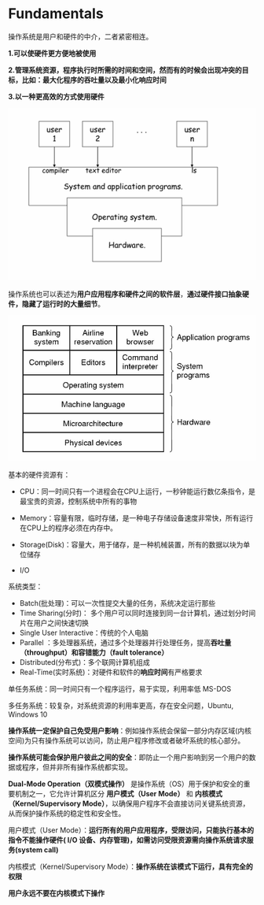 # Fundamentals

操作系统是用户和硬件的中介，二者紧密相连。

**1.可以使硬件更方便地被使用**

**2.管理系统资源，程序执行时所需的时间和空间，然而有的时候会出现冲突的目标，比如：最大化程序的吞吐量以及最小化响应时间**

**3.以一种更高效的方式使用硬件**

<img src="./assets/image-20250303210544456.png" alt="image-20250303210544456" style="zoom: 67%;" />

操作系统也可以表述为**用户应用程序和硬件之间的软件层**，**通过硬件接口抽象硬件，隐藏了运行时的大量细节**。

<img src="./assets/image-20250303210647613.png" alt="image-20250303210647613" style="zoom:67%;" />

基本的硬件资源有：

+ CPU：同一时间只有一个进程会在CPU上运行，一秒钟能运行数亿条指令，是最宝贵的资源，控制系统中所有的事物

+ Memory：容量有限，临时存储，是一种电子存储设备速度非常快，所有运行在CPU上的程序必须在内存中。

+ Storage(Disk)：容量大，用于储存，是一种机械装置，所有的数据以块为单位储存

+ I/O



系统类型：

+ Batch(批处理)：可以一次性提交大量的任务，系统决定运行那些
+ Time Sharing(分时)： 多个用户可以同时连接到同一台计算机，通过划分时间片在用户之间快速切换
+ Single User Interactive：传统的个人电脑
+ Parallel ：多处理器系统，通过多个处理器并行处理任务，提高**吞吐量（throughput）和容错能力（fault tolerance）**
+ Distributed(分布式)：多个联网计算机组成
+ Real-Time(实时系统)：对硬件和软件的**响应时间**有严格要求



单任务系统：同一时间只有一个程序运行，易于实现，利用率低 MS-DOS

多任务系统：较复杂，对系统资源的利用率更高，存在安全问题，Ubuntu, Windows 10









**操作系统一定保护自己免受用户影响**：例如操作系统会保留一部分内存区域(内核空间)为只有操作系统可以访问，防止用户程序修改或者破坏系统的核心部分。

**操作系统可能会保护用户彼此之间的安全**：即防止一个用户影响到另一个用户的数据或程序，但并非所有操作系统都实现。





**Dual-Mode Operation（双模式操作）** 是操作系统（OS）用于保护和安全的重要机制之一，它允许计算机区分 **用户模式（User Mode）** 和 **内核模式（Kernel/Supervisory Mode）**，以确保用户程序不会直接访问关键系统资源，从而保护操作系统的稳定性和安全性。



用户模式（User Mode）：**运行所有的用户应用程序，受限访问，只能执行基本的指令不能操作硬件( I/O 设备、内存管理)，如需访问受限资源需向操作系统请求服务(system call)**

内核模式（Kernel/Supervisory Mode）：**操作系统在该模式下运行，具有完全的权限**

**用户永远不要在内核模式下操作**